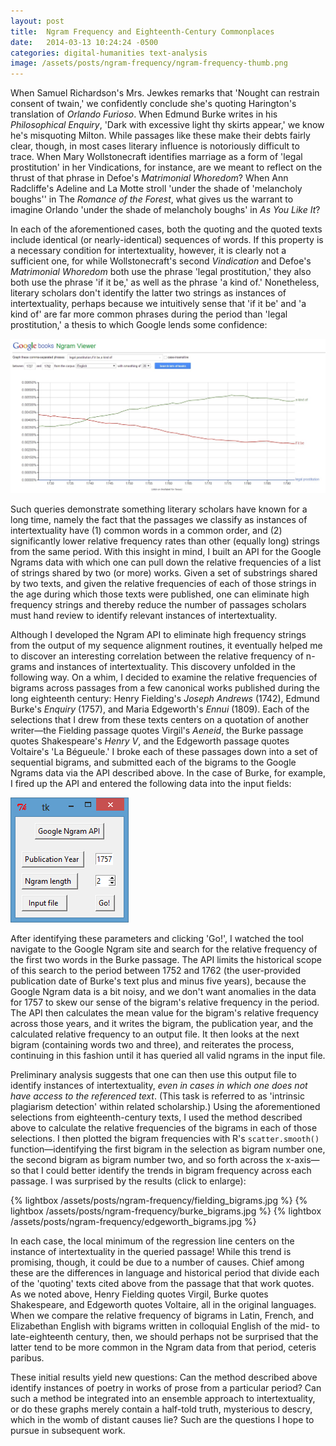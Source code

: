 ```yaml
---
layout: post
title:  Ngram Frequency and Eighteenth-Century Commonplaces
date:   2014-03-13 10:24:24 -0500
categories: digital-humanities text-analysis
image: /assets/posts/ngram-frequency/ngram-frequency-thumb.png
---
```


When Samuel Richardson's Mrs. Jewkes remarks that 'Nought can restrain consent of twain,' we confidently conclude she's quoting Harington's translation of <i>Orlando Furioso</i>. When Edmund Burke writes in his <i>Philosophical Enquiry</i>, 'Dark with excessive light thy skirts appear,' we know he's misquoting Milton. While passages like these make their debts fairly clear, though, in most cases literary influence is notoriously difficult to trace. When Mary Wollstonecraft identifies marriage as a form of 'legal prostitution' in her Vindications, for instance, are we meant to reflect on the thrust of that phrase in Defoe's <i>Matrimonial Whoredom</i>? When Ann Radcliffe's Adeline and La Motte stroll 'under the shade of 'melancholy boughs'' in The <i>Romance of the Forest</i>, what gives us the warrant to imagine Orlando 'under the shade of melancholy boughs' in <i>As You Like It</i>?

In each of the aforementioned cases, both the quoting and the quoted texts include identical (or nearly-identical) sequences of words. If this property is a necessary condition for intertextuality, however, it is clearly not a sufficient one, for while Wollstonecraft's second <i>Vindication</i> and Defoe's <i>Matrimonial Whoredom</i> both use the phrase 'legal prostitution,' they also both use the phrase 'if it be,' as well as the phrase 'a kind of.' Nonetheless, literary scholars don't identify the latter two strings as instances of intertextuality, perhaps because we intuitively sense that 'if it be' and 'a kind of' are far more common phrases during the period than 'legal prostitution,' a thesis to which Google lends some confidence:

<img class='center-image' src='/assets/posts/ngram-frequency/defoe_wollstonecraft.jpg'>

Such queries demonstrate something literary scholars have known for a long time, namely the fact that the passages we classify as instances of intertextuality have (1) common words in a common order, and (2) significantly lower relative frequency rates than other (equally long) strings from the same period. With this insight in mind, I built an API for the Google Ngrams data with which one can pull down the relative frequencies of a list of strings shared by two (or more) works. Given a set of substrings shared by two texts, and given the relative frequencies of each of those strings in the age during which those texts were published, one can eliminate high frequency strings and thereby reduce the number of passages scholars must hand review to identify relevant instances of intertextuality.

Although I developed the Ngram API to eliminate high frequency strings from the output of my sequence alignment routines, it eventually helped me to discover an interesting correlation between the relative frequency of n-grams and instances of intertextuality. This discovery unfolded in the following way. On a whim, I decided to examine the relative frequencies of bigrams across passages from a few canonical works published during the long eighteenth century: Henry Fielding's <i>Joseph Andrews</i> (1742),  Edmund Burke's <i>Enquiry</i> (1757), and Maria Edgeworth's <i>Ennui</i> (1809). Each of the selections that I drew from these texts centers on a quotation of another writer—the Fielding passage quotes Virgil's <i>Aeneid</i>, the Burke passage quotes Shakespeare's <i>Henry V</i>, and the Edgeworth passage quotes Voltaire's 'La Bégueule.' I broke each of these passages down into a set of sequential bigrams, and submitted each of the bigrams to the Google Ngrams data via the API described above. In the case of Burke, for example, I fired up the API and entered the following data into the input fields:

<img class='center-image small' src='/assets/posts/ngram-frequency/google_ngram_api.png'>

After identifying these parameters and clicking 'Go!', I watched the tool navigate to the Google Ngram site and search for the relative frequency of the first two words in the Burke passage. The API limits the historical scope of this search to the period between 1752 and 1762 (the user-provided publication date of Burke's text plus and minus five years), because the Google Ngram data is a bit noisy, and we don't want anomalies in the data for 1757 to skew our sense of the bigram's relative frequency in the period. The API then calculates the mean value for the bigram's relative frequency across those years, and it writes the bigram, the publication year, and the calculated relative frequency to an output file. It then looks at the next bigram (containing words two and three), and reiterates the process, continuing in this fashion until it has queried all valid ngrams in the input file.

Preliminary analysis suggests that one can then use this output file to identify instances of intertextuality, <i>even in cases in which one does not have access to the referenced text</i>. (This task is referred to as 'intrinsic plagiarism detection' within related scholarship.) Using the aforementioned selections from eighteenth-century texts, I used the method described above to calculate the relative frequencies of the bigrams in each of those selections. I then plotted the bigram frequencies with R's `scatter.smooth()` function—identifying the first bigram in the selection as bigram number one, the second bigram as bigram number two, and so forth across the x-axis—so that I could better identify the trends in bigram frequency across each passage. I was surprised by the results (click to enlarge):

<div class='inline-trio'>
  {% lightbox /assets/posts/ngram-frequency/fielding_bigrams.jpg %}
  {% lightbox /assets/posts/ngram-frequency/burke_bigrams.jpg %}
  {% lightbox /assets/posts/ngram-frequency/edgeworth_bigrams.jpg %}
</div>

In each case, the local minimum of the regression line centers on the instance of intertextuality in the queried passage! While this trend is promising, though, it could be due to a number of causes. Chief among these are the differences in language and historical period that divide each of the 'quoting' texts cited above from the passage that that work quotes. As we noted above, Henry Fielding quotes Virgil, Burke quotes Shakespeare, and Edgeworth quotes Voltaire, all in the original languages. When we compare the relative frequency of bigrams in Latin, French, and Elizabethan English with bigrams written in colloquial English of the mid- to late-eighteenth century, then, we should perhaps not be surprised that the latter tend to be more common in the Ngram data from that period, ceteris paribus. 

These initial results yield new questions: Can the method described above identify instances of poetry in works of prose from a particular period? Can such a method be integrated into an ensemble approach to intertextuality, or do these graphs merely contain a half-told truth, mysterious to descry, which in the womb of distant causes lie? Such are the questions I hope to pursue in subsequent work.
